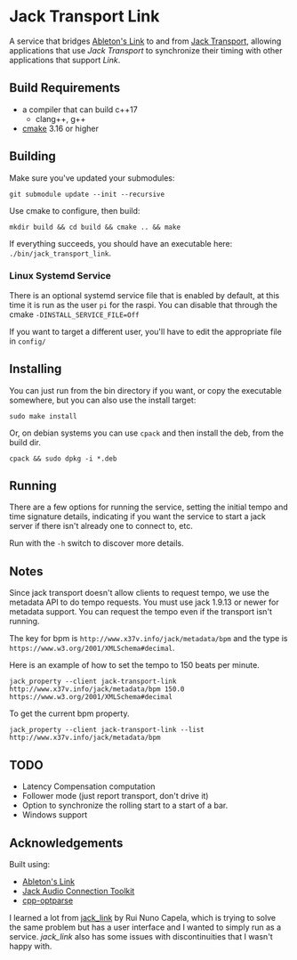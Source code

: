 # Jack Transport Link

A service that bridges [Ableton's Link](https://github.com/Ableton/link) to and from
[Jack Transport](https://jackaudio.org/api/transport-design.html), allowing applications
that use *Jack Transport* to synchronize their timing with other applications that support
*Link*.

## Build Requirements

* a compiler that can build c++17
	* clang++, g++
* [cmake](https://cmake.org/) 3.16 or higher

## Building

Make sure you've updated your submodules:

```shell
git submodule update --init --recursive
```

Use cmake to configure, then build:

```shell
mkdir build && cd build && cmake .. && make
```

If everything succeeds, you should have an executable here: `./bin/jack_transport_link`.

### Linux Systemd Service

There is an optional systemd service file that is enabled by default, at this
time it is run as the user `pi` for the raspi. You can disable that through the
cmake `-DINSTALL_SERVICE_FILE=Off`

If you want to target a different user, you'll have to edit the appropriate file in `config/`

## Installing

You can just run from the bin directory if you want, or copy the executable somewhere,
but you can also use the install target:

```shell
sudo make install
```

Or, on debian systems you can use `cpack` and then install the deb, from the build dir.

```shell
cpack && sudo dpkg -i *.deb
```

## Running

There are a few options for running the service, setting the initial tempo
and time signature details, indicating if you want the service to start a
jack server if there isn't already one to connect to, etc.

Run with the `-h` switch to discover more details.

## Notes

Since jack transport doesn't allow clients to request tempo, we use the
metadata API to do tempo requests.  You must use jack 1.9.13 or newer for
metadata support. You can request the tempo even if the transport isn't running.

The key for bpm is `http://www.x37v.info/jack/metadata/bpm` and the type is `https://www.w3.org/2001/XMLSchema#decimal`.

Here is an example of how to set the tempo to 150 beats per minute.

```shell
jack_property --client jack-transport-link http://www.x37v.info/jack/metadata/bpm 150.0 https://www.w3.org/2001/XMLSchema#decimal
```

To get the current bpm property.
```shell
jack_property --client jack-transport-link --list http://www.x37v.info/jack/metadata/bpm
```

## TODO

* Latency Compensation computation
* Follower mode (just report transport, don't drive it)
* Option to synchronize the rolling start to a start of a bar.
* Windows support

## Acknowledgements

Built using:

* [Ableton's Link](https://github.com/Ableton/link)
* [Jack Audio Connection Toolkit](https://jackaudio.org/)
* [cpp-optparse](https://github.com/weisslj/cpp-optparse)

I learned a lot from [jack_link](https://github.com/rncbc/jack_link) by Rui
Nuno Capela, which is trying to solve the same problem but has a user interface
and I wanted to simply run as a service. *jack_link* also has some issues with
discontinuities that I wasn't happy with.
